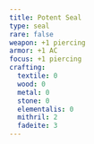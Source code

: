 ```yaml
---
title: Potent Seal
type: seal
rare: false
weapon: +1 piercing
armor: +1 AC
focus: +1 piercing
crafting:
  textile: 0
  wood: 0
  metal: 0
  stone: 0
  elementalis: 0
  mithril: 2
  fadeite: 3
---
```



